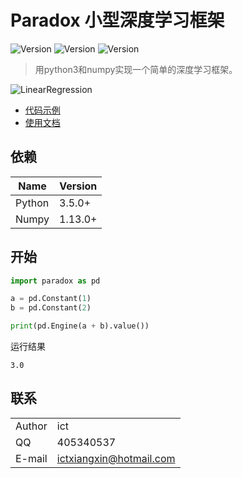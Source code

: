 # Paradox 小型深度学习框架

![Version](https://img.shields.io/badge/Version-0.2-blue.svg) ![Version](https://img.shields.io/badge/Python-3.5.0-green.svg) ![Version](https://img.shields.io/badge/Numpy-1.13.0-green.svg)

> 用python3和numpy实现一个简单的深度学习框架。

![LinearRegression](https://raw.githubusercontent.com/ictxiangxin/paradox/master/documentations/images/graph_example.png)

* [代码示例](examples)
* [使用文档](documentations)

## 依赖

| Name   | Version |
|--------|---------|
| Python | 3.5.0+  |
| Numpy  | 1.13.0+ |

## 开始

```python
import paradox as pd

a = pd.Constant(1)
b = pd.Constant(2)

print(pd.Engine(a + b).value())
```

运行结果
```
3.0
```

## 联系

|        |                         |
|--------|-------------------------|
| Author | ict                     |
| QQ     | 405340537               |
| E-mail | ictxiangxin@hotmail.com |
